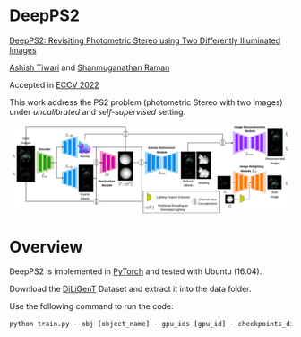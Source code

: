 # DeepPS2
[DeepPS2: Revisiting Photometric Stereo using Two Differently Illuminated Images](https://arxiv.org/abs/2207.02025)

[Ashish Tiwari](https://sites.google.com/iitgn.ac.in/ashishtiwari/home) and [Shanmuganathan Raman](https://iitgn.ac.in/faculty/cse/shanmuganathan)

Accepted in [ECCV 2022](https://eccv2022.ecva.net/)

This work address the PS2 problem (photometric Stereo with two images) under *uncalibrated* and *self-supervised* setting.

![alt text](https://github.com/ashisht96/DeepPS2/blob/main/images/bd.png)

# Overview

DeepPS2 is implemented in [PyTorch](https://pytorch.org/) and tested with Ubuntu (16.04). 

Download the [DiLiGenT](https://sites.google.com/site/photometricstereodata/single) Dataset and extract it into the data folder.

Use the following command to run the code:

```python
python train.py --obj [object_name] --gpu_ids [gpu_id] --checkpoints_dir [path_to_save_chkpts] --save_dir [path_to_save_visual_results]
```

